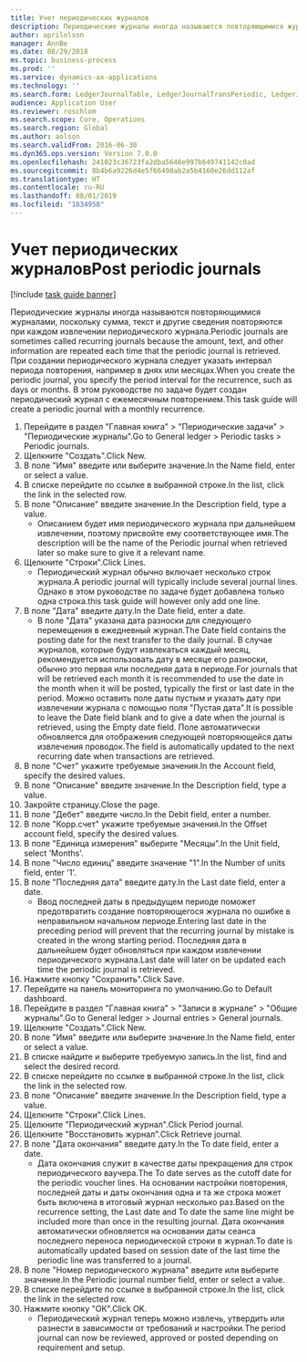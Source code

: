 ```yaml
---
title: Учет периодических журналов
description: Периодические журналы иногда называются повторяющимися журналами, поскольку сумма, текст и другие сведения повторяются при каждом извлечении периодического журнала.
author: aprilolson
manager: AnnBe
ms.date: 08/29/2018
ms.topic: business-process
ms.prod: ''
ms.service: dynamics-ax-applications
ms.technology: ''
ms.search.form: LedgerJournalTable, LedgerJournalTransPeriodic, LedgerJournalTransDaily
audience: Application User
ms.reviewer: roschlom
ms.search.scope: Core, Operations
ms.search.region: Global
ms.author: aolson
ms.search.validFrom: 2016-06-30
ms.dyn365.ops.version: Version 7.0.0
ms.openlocfilehash: 241023c36723fa2dba5646e997b649741142c0ad
ms.sourcegitcommit: 8b4b6a9226d4e5f66498ab2a5b4160e26dd112af
ms.translationtype: HT
ms.contentlocale: ru-RU
ms.lasthandoff: 08/01/2019
ms.locfileid: "1834958"
---
```

# <a name="post-periodic-journals"></a><span data-ttu-id="cb66a-103">Учет периодических журналов</span><span class="sxs-lookup"><span data-stu-id="cb66a-103">Post periodic journals</span></span>

[!include [task guide banner](../../includes/task-guide-banner.md)]

<span data-ttu-id="cb66a-104">Периодические журналы иногда называются повторяющимися журналами, поскольку сумма, текст и другие сведения повторяются при каждом извлечении периодического журнала.</span><span class="sxs-lookup"><span data-stu-id="cb66a-104">Periodic journals are sometimes called recurring journals because the amount, text, and other information are repeated each time that the periodic journal is retrieved.</span></span> <span data-ttu-id="cb66a-105">При создании периодического журнала следует указать интервал периода повторения, например в днях или месяцах.</span><span class="sxs-lookup"><span data-stu-id="cb66a-105">When you create the periodic journal, you specify the period interval for the recurrence, such as days or months.</span></span> <span data-ttu-id="cb66a-106">В этом руководстве по задаче будет создан периодический журнал с ежемесячным повторением.</span><span class="sxs-lookup"><span data-stu-id="cb66a-106">This task guide will create a periodic journal with a monthly recurrence.</span></span>



1. <span data-ttu-id="cb66a-107">Перейдите в раздел "Главная книга" > "Периодические задачи" > "Периодические журналы".</span><span class="sxs-lookup"><span data-stu-id="cb66a-107">Go to General ledger > Periodic tasks > Periodic journals.</span></span>
2. <span data-ttu-id="cb66a-108">Щелкните "Создать".</span><span class="sxs-lookup"><span data-stu-id="cb66a-108">Click New.</span></span>
3. <span data-ttu-id="cb66a-109">В поле "Имя" введите или выберите значение.</span><span class="sxs-lookup"><span data-stu-id="cb66a-109">In the Name field, enter or select a value.</span></span>
4. <span data-ttu-id="cb66a-110">В списке перейдите по ссылке в выбранной строке.</span><span class="sxs-lookup"><span data-stu-id="cb66a-110">In the list, click the link in the selected row.</span></span>
5. <span data-ttu-id="cb66a-111">В поле "Описание" введите значение.</span><span class="sxs-lookup"><span data-stu-id="cb66a-111">In the Description field, type a value.</span></span>
    * <span data-ttu-id="cb66a-112">Описанием будет имя периодического журнала при дальнейшем извлечении, поэтому присвойте ему соответствующее имя.</span><span class="sxs-lookup"><span data-stu-id="cb66a-112">The description will be the name of the Periodic journal when retrieved later so make sure to give it a relevant name.</span></span>  
6. <span data-ttu-id="cb66a-113">Щелкните "Строки".</span><span class="sxs-lookup"><span data-stu-id="cb66a-113">Click Lines.</span></span>
    * <span data-ttu-id="cb66a-114">Периодический журнал обычно включает несколько строк журнала.</span><span class="sxs-lookup"><span data-stu-id="cb66a-114">A periodic journal will typically include several journal lines.</span></span> <span data-ttu-id="cb66a-115">Однако в этом руководстве по задаче будет добавлена только одна строка.</span><span class="sxs-lookup"><span data-stu-id="cb66a-115">this task guide will however only add one line.</span></span>  
7. <span data-ttu-id="cb66a-116">В поле "Дата" введите дату.</span><span class="sxs-lookup"><span data-stu-id="cb66a-116">In the Date field, enter a date.</span></span>
    * <span data-ttu-id="cb66a-117">В поле "Дата" указана дата разноски для следующего перемещения в ежедневный журнал.</span><span class="sxs-lookup"><span data-stu-id="cb66a-117">The Date field contains the posting date for the next transfer to the daily journal.</span></span> <span data-ttu-id="cb66a-118">В случае журналов, которые будут извлекаться каждый месяц, рекомендуется использовать дату в месяце его разноски, обычно это первая или последняя дата в периоде.</span><span class="sxs-lookup"><span data-stu-id="cb66a-118">For journals that will be retrieved each month it is recommended to use the date in the month when it will be posted, typically the first or last date in the period.</span></span> <span data-ttu-id="cb66a-119">Можно оставить поле даты пустым и указать дату при извлечении журнала с помощью поля "Пустая дата".</span><span class="sxs-lookup"><span data-stu-id="cb66a-119">It is possible to leave the Date field blank and to give a date when the journal is retrieved, using the Empty date field.</span></span>    <span data-ttu-id="cb66a-120">Поле автоматически обновляется для отображения следующей повторяющейся даты извлечения проводок.</span><span class="sxs-lookup"><span data-stu-id="cb66a-120">The field is automatically updated to the next recurring date when transactions are retrieved.</span></span>  
8. <span data-ttu-id="cb66a-121">В поле "Счет" укажите требуемые значения.</span><span class="sxs-lookup"><span data-stu-id="cb66a-121">In the Account field, specify the desired values.</span></span>
9. <span data-ttu-id="cb66a-122">В поле "Описание" введите значение.</span><span class="sxs-lookup"><span data-stu-id="cb66a-122">In the Description field, type a value.</span></span>
10. <span data-ttu-id="cb66a-123">Закройте страницу.</span><span class="sxs-lookup"><span data-stu-id="cb66a-123">Close the page.</span></span>
11. <span data-ttu-id="cb66a-124">В поле "Дебет" введите число.</span><span class="sxs-lookup"><span data-stu-id="cb66a-124">In the Debit field, enter a number.</span></span>
12. <span data-ttu-id="cb66a-125">В поле "Корр.счет" укажите требуемые значения.</span><span class="sxs-lookup"><span data-stu-id="cb66a-125">In the Offset account field, specify the desired values.</span></span>
13. <span data-ttu-id="cb66a-126">В поле "Единица измерения" выберите "Месяцы".</span><span class="sxs-lookup"><span data-stu-id="cb66a-126">In the Unit field, select 'Months'.</span></span>
14. <span data-ttu-id="cb66a-127">В поле "Число единиц" введите значение "1".</span><span class="sxs-lookup"><span data-stu-id="cb66a-127">In the Number of units field, enter '1'.</span></span>
15. <span data-ttu-id="cb66a-128">В поле "Последняя дата" введите дату.</span><span class="sxs-lookup"><span data-stu-id="cb66a-128">In the Last date field, enter a date.</span></span>
    * <span data-ttu-id="cb66a-129">Ввод последней даты в предыдущем периоде поможет предотвратить создание повторяющегося журнала по ошибке в неправильном начальном периоде.</span><span class="sxs-lookup"><span data-stu-id="cb66a-129">Entering last date in the preceding period will prevent that the recurring journal by mistake is created in the wrong starting period.</span></span> <span data-ttu-id="cb66a-130">Последняя дата в дальнейшем будет обновляться при каждом извлечении периодического журнала.</span><span class="sxs-lookup"><span data-stu-id="cb66a-130">Last date will later on be updated each time the periodic journal is retrieved.</span></span>  
16. <span data-ttu-id="cb66a-131">Нажмите кнопку "Сохранить".</span><span class="sxs-lookup"><span data-stu-id="cb66a-131">Click Save.</span></span>
17. <span data-ttu-id="cb66a-132">Перейдите на панель мониторинга по умолчанию.</span><span class="sxs-lookup"><span data-stu-id="cb66a-132">Go to Default dashboard.</span></span>
18. <span data-ttu-id="cb66a-133">Перейдите в раздел "Главная книга" > "Записи в журнале" > "Общие журналы".</span><span class="sxs-lookup"><span data-stu-id="cb66a-133">Go to General ledger > Journal entries > General journals.</span></span>
19. <span data-ttu-id="cb66a-134">Щелкните "Создать".</span><span class="sxs-lookup"><span data-stu-id="cb66a-134">Click New.</span></span>
20. <span data-ttu-id="cb66a-135">В поле "Имя" введите или выберите значение.</span><span class="sxs-lookup"><span data-stu-id="cb66a-135">In the Name field, enter or select a value.</span></span>
21. <span data-ttu-id="cb66a-136">В списке найдите и выберите требуемую запись.</span><span class="sxs-lookup"><span data-stu-id="cb66a-136">In the list, find and select the desired record.</span></span>
22. <span data-ttu-id="cb66a-137">В списке перейдите по ссылке в выбранной строке.</span><span class="sxs-lookup"><span data-stu-id="cb66a-137">In the list, click the link in the selected row.</span></span>
23. <span data-ttu-id="cb66a-138">В поле "Описание" введите значение.</span><span class="sxs-lookup"><span data-stu-id="cb66a-138">In the Description field, type a value.</span></span>
24. <span data-ttu-id="cb66a-139">Щелкните "Строки".</span><span class="sxs-lookup"><span data-stu-id="cb66a-139">Click Lines.</span></span>
25. <span data-ttu-id="cb66a-140">Щелкните "Периодический журнал".</span><span class="sxs-lookup"><span data-stu-id="cb66a-140">Click Period journal.</span></span>
26. <span data-ttu-id="cb66a-141">Щелкните "Восстановить журнал".</span><span class="sxs-lookup"><span data-stu-id="cb66a-141">Click Retrieve journal.</span></span>
27. <span data-ttu-id="cb66a-142">В поле "Дата окончания" введите дату.</span><span class="sxs-lookup"><span data-stu-id="cb66a-142">In the To date field, enter a date.</span></span>
    * <span data-ttu-id="cb66a-143">Дата окончания служит в качестве даты прекращения для строк периодического ваучера.</span><span class="sxs-lookup"><span data-stu-id="cb66a-143">The To date serves as the cutoff date for the periodic voucher lines.</span></span> <span data-ttu-id="cb66a-144">На основании настройки повторения, последней даты и даты окончания одна и та же строка может быть включена в итоговый журнал несколько раз.</span><span class="sxs-lookup"><span data-stu-id="cb66a-144">Based on the recurrence setting, the Last date and To date the same line might be included more than once in the resulting journal.</span></span> <span data-ttu-id="cb66a-145">Дата окончания автоматически обновляется на основании даты сеанса последнего переноса периодической строки в журнал.</span><span class="sxs-lookup"><span data-stu-id="cb66a-145">To date is automatically updated based on  session date of the last time the periodic line was transferred to a journal.</span></span>  
28. <span data-ttu-id="cb66a-146">В поле "Номер периодического журнала" введите или выберите значение.</span><span class="sxs-lookup"><span data-stu-id="cb66a-146">In the Periodic journal number field, enter or select a value.</span></span>
29. <span data-ttu-id="cb66a-147">В списке перейдите по ссылке в выбранной строке.</span><span class="sxs-lookup"><span data-stu-id="cb66a-147">In the list, click the link in the selected row.</span></span>
30. <span data-ttu-id="cb66a-148">Нажмите кнопку "OК".</span><span class="sxs-lookup"><span data-stu-id="cb66a-148">Click OK.</span></span>
    * <span data-ttu-id="cb66a-149">Периодический журнал теперь можно извлечь, утвердить или разнести в зависимости от требований и настройки.</span><span class="sxs-lookup"><span data-stu-id="cb66a-149">The period journal can now be reviewed, approved or posted depending on requirement and setup.</span></span>  

